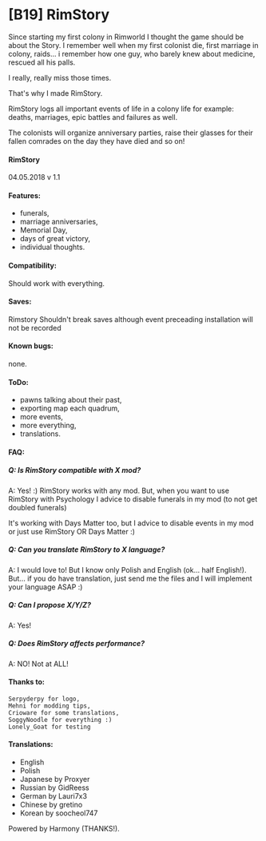 # [B19] RimStory

Since starting my first colony in Rimworld I thought the game should be about the Story.
I remember well when my first colonist die, first marriage in colony, raids... i remember how one guy, who barely knew about medicine, rescued all his palls.

I really, really miss those times.

That's why I made RimStory.

RimStory logs all important events of life in a colony life for example: deaths, marriages, epic battles and failures as well.

The colonists will organize anniversary parties, raise their glasses for their fallen comrades on the day they have died and so on!

#### RimStory  
 04.05.2018 v 1.1

#### Features:

- funerals,
- marriage anniversaries,
- Memorial Day,
- days of great victory,
- individual thoughts.


#### Compatibility:

Should work with everything.


#### Saves:

Rimstory Shouldn't break saves although event preceading installation will not be recorded

#### Known bugs:
none.

#### ToDo:
- pawns talking about their past,
- exporting map each quadrum,
- more events,
- more everything,
- translations.

#### FAQ:

##### Q: Is RimStory compatible with X mod?
A: Yes! :) RimStory works with any mod. But, when you want to use RimStory with Psychology I advice to disable funerals in my mod (to not get doubled funerals)

It's working with Days Matter too, but I advice to disable events in my mod or just use RimStory OR Days Matter :)

##### Q: Can you translate RimStory to X language?
A: I would love to! But I know only Polish and English (ok... half English!). But... if you do have translation, just send me the files and I will implement your language ASAP :)

##### Q: Can I propose X/Y/Z?
A: Yes!

##### Q: Does RimStory affects performance?
A: NO! Not at ALL!

#### Thanks to:

	Serpyderpy for logo,
	Mehni for modding tips,
	Crioware for some translations, 
	SoggyNoodle for everything :)
	Lonely_Goat for testing
	
#### Translations:
- English
- Polish
- Japanese by Proxyer
- Russian by GidReess
- German by Lauri7x3
- Chinese by gretino
- Korean by soocheol747

	
Powered by Harmony (THANKS!).
